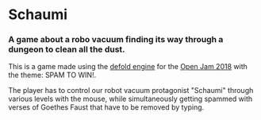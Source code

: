 # Schaumi
### A game about a robo vacuum finding its way through a dungeon to clean all the dust.

This is a game made using the [defold engine](https://www.defold.com) for the [Open Jam 2018](https://itch.io/jam/open-jam-2018) with the theme: SPAM TO WIN!.

The player has to control our robot vacuum protagonist "Schaumi" through various levels with the mouse, while simultaneously getting spammed with verses of Goethes Faust that have to be removed by typing.
